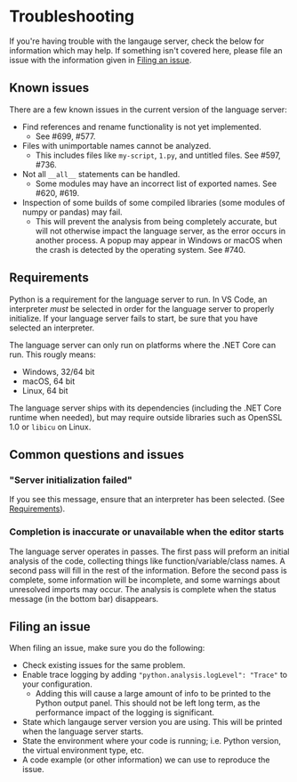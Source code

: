 # Troubleshooting

If you're having trouble with the langauge server, check the below for information which
may help. If something isn't covered here, please file an issue with the information given
in [Filing an issue](#filing-an-issue).


## Known issues

There are a few known issues in the current version of the language server:

- Find references and rename functionality is not yet implemented.
    - See #699, #577.
- Files with unimportable names cannot be analyzed.
    - This includes files like `my-script`, `1.py`, and untitled files. See #597, #736.
- Not all `__all__` statements can be handled.
    - Some modules may have an incorrect list of exported names. See #620, #619.
- Inspection of some builds of some compiled libraries (some modules of numpy or pandas) may fail.
    - This will prevent the analysis from being completely accurate, but will not otherwise impact the
    language server, as the error occurs in another process. A popup may appear in Windows or macOS
    when the crash is detected by the operating system. See #740.


## Requirements

Python is a requirement for the language server to run. In VS Code, an interpreter
_must_ be selected in order for the language server to properly initialize. If your
language server fails to start, be sure that you have selected an interpreter.

The language server can only run on platforms where the .NET Core can run. This rougly means:

- Windows, 32/64 bit
- macOS, 64 bit
- Linux, 64 bit

The language server ships with its dependencies (including the .NET Core runtime when needed),
but may require outside libraries such as OpenSSL 1.0 or `libicu` on Linux.


## Common questions and issues

### "Server initialization failed"

If you see this message, ensure that an interpreter has been selected. (See [Requirements](#requirements)).

### Completion is inaccurate or unavailable when the editor starts

The language server operates in passes. The first pass will preform an initial analysis
of the code, collecting things like function/variable/class names. A second pass will
fill in the rest of the information. Before the second pass is complete, some information
will be incomplete, and some warnings about unresolved imports may occur. The analysis is
complete when the status message (in the bottom bar) disappears.


## Filing an issue

When filing an issue, make sure you do the following:

- Check existing issues for the same problem.
- Enable trace logging by adding `"python.analysis.logLevel": "Trace"` to your configuration.
    - Adding this will cause a large amount of info to be printed to the Python output panel.
    This should not be left long term, as the performance impact of the logging is significant.
- State which langauge server version you are using. This will be printed when the language server starts.
- State the environment where your code is running; i.e. Python version, the virtual environment type, etc.
- A code example (or other information) we can use to reproduce the issue.
